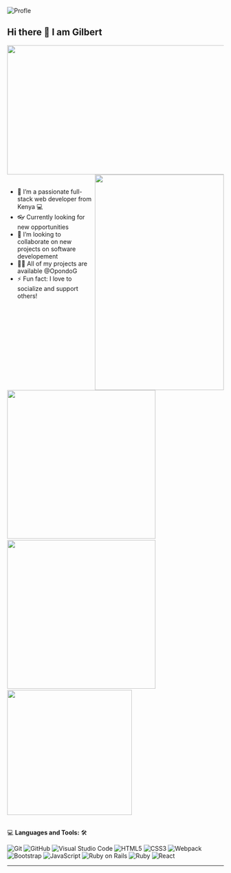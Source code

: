 ![Profle](https://camo.githubusercontent.com/2a0fa5f29d3658785cdb60ba03d07d73a97fb6c43d2e72915a5bf9c852e6f7ea/68747470733a2f2f6b6f6d617265762e636f6d2f67687076632f3f757365726e616d653d6b6170616465266c6162656c3d50726f66696c65253230766965777326636f6c6f723d306537356236267374796c653d666c6174)
## Hi there 👋 I am Gilbert
<img width="1000" height="300"  src="https://camo.githubusercontent.com/2e36d3e7bdc4828d840961dca5d69e177691d58fcbcf5e0916a744b97ab0aec4/68747470733a2f2f33372e6d656469612e74756d626c722e636f6d2f61356232313038363563663430306132316632623866623931326331323737352f74756d626c725f6e3970323736644a6139317368706564676f315f3430302e676966"/>
<img width="300" height="500" align="right" src="https://camo.githubusercontent.com/dd7f618ec1acfac89af69724e512095fc93cff184c6a61f1f56bc02be2fb98e1/68747470733a2f2f692e70696e696d672e636f6d2f6f726967696e616c732f61352f33352f36302f61353335363063383038383930306532363638383066373739646163636564372e676966"/> &nbsp;

- 🔭 I’m a passionate full-stack web developer from Kenya 💻
- 👓 Currently looking for new opportunities
- 👯 I’m looking to collaborate on new projects on software developement
- 👨‍💻 All of my projects are available @OpondoG
- ⚡ Fun fact: I love to socialize and support others!
  <br>

<div float="left" > 
  <img width="345" src="https://github-readme-stats.vercel.app/api?username=OpondoG&show_icons=true&theme=tokyonight"/> &nbsp;
  <img width="345" src="http://github-readme-streak-stats.herokuapp.com?user=OpondoG&theme=tokyonight&date_format=M%20j%5B%2C%20Y%5D"/> &nbsp;
  <img width="290" src="https://github-readme-stats.vercel.app/api/top-langs?username=OpondoG&show_icons=true&locale=en&layout=compact&theme=tokyonight"/>    
</div>
<br>

💻 **Languages and Tools:** 🛠️<br>

![Git](https://img.shields.io/badge/-Git-000000?style=flat&logo=git&logoColor=F05032&labelColor=ffffff)
![GitHub](https://img.shields.io/badge/-GitHub-000000?style=flat&logo=github&logoColor=000000&labelColor=ffffff)
![Visual Studio Code](https://img.shields.io/badge/-VSCode-000000?style=flat&logo=visual-studio-code&labelColor=007ACC)
![HTML5](https://img.shields.io/badge/-HTML5-000000?style=flat&logo=html5&logoColor=ffffff&labelColor=E34F26)
![CSS3](https://img.shields.io/badge/-CSS3-000000?style=flat&logo=css3&logoColor=ffffff&labelColor=1572B6)
![Webpack](https://img.shields.io/badge/-Webpack-000000?style=flat&logo=webpack)
![Bootstrap](https://img.shields.io/badge/-Bootstrap-000000?style=flat&logo=bootstrap&logoColor=ffffff&labelColor=563D7C)
![JavaScript](https://img.shields.io/badge/-JavaScript-000000?style=flat&logo=javascript)
![Ruby on Rails](https://img.shields.io/badge/Ruby_on_Rails-000000?style=flat&logo=ruby-on-rails&logoColor=white)
![Ruby](https://img.shields.io/badge/Ruby-000000?style=flat&logo=ruby&logoColor=white)
![React](https://img.shields.io/badge/-React-000000?style=flat&logo=react)

---
